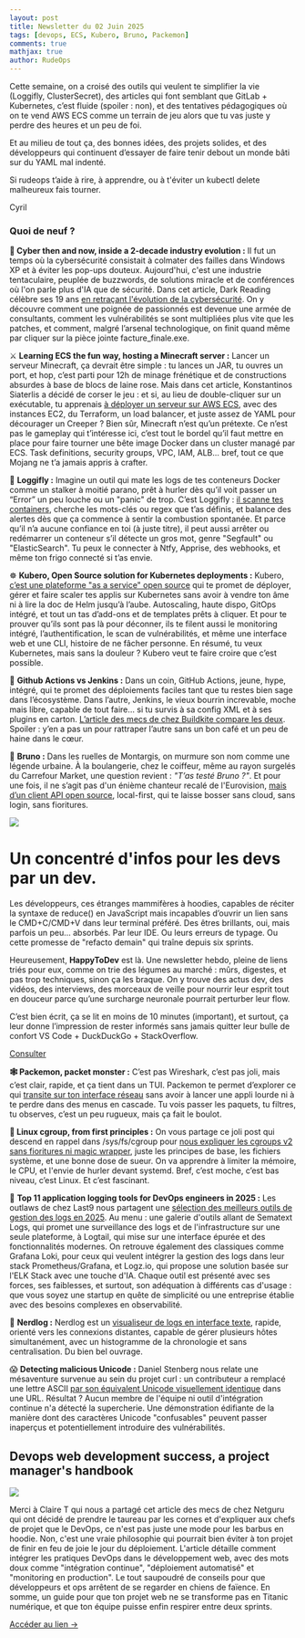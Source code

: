 ```yaml
---
layout: post
title: Newsletter du 02 Juin 2025
tags: [devops, ECS, Kubero, Bruno, Packemon]
comments: true
mathjax: true
author: RudeOps
---
```



Cette semaine, on a croisé des outils qui veulent te simplifier la vie (Loggifly, ClusterSecret), des articles qui font semblant que GitLab + Kubernetes, c’est fluide (spoiler : non), et des tentatives pédagogiques où on te vend AWS ECS comme un terrain de jeu alors que tu vas juste y perdre des heures et un peu de foi.

Et au milieu de tout ça, des bonnes idées, des projets solides, et des développeurs qui continuent d’essayer de faire tenir debout un monde bâti sur du YAML mal indenté.

Si rudeops t’aide à rire, à apprendre, ou à t'éviter un kubectl delete malheureux fais tourner.

Cyril

### Quoi de neuf ?

**👾 Cyber then and now, inside a 2-decade industry evolution :** Il fut un temps où la cybersécurité consistait à colmater des failles dans Windows XP et à éviter les pop-ups douteux. Aujourd'hui, c'est une industrie tentaculaire, peuplée de buzzwords, de solutions miracle et de conférences où l'on parle plus d'IA que de sécurité. Dans cet article, Dark Reading célèbre ses 19 ans  [en retraçant l'évolution de la cybersécurité](https://www.darkreading.com/cloud-security/cyber-then-now-2-decade-industry-evolution). On y découvre comment une poignée de passionnés est devenue une armée de consultants, comment les vulnérabilités se sont multipliées plus vite que les patches, et comment, malgré l’arsenal technologique, on finit quand même par cliquer sur la pièce jointe facture_finale.exe.

⚔️ **Learning ECS the fun way, hosting a Minecraft server :** Lancer un serveur Minecraft, ça devrait être simple : tu lances un JAR, tu ouvres un port, et hop, c’est parti pour 12h de minage frénétique et de constructions absurdes à base de blocs de laine rose. Mais dans cet article, Konstantinos Siaterlis a décidé de corser le jeu : et si, au lieu de double-cliquer sur un exécutable, tu apprenais  [à déployer un serveur sur AWS ECS](https://www.thelastdev.com/p/learning-ecs-the-fun-way-hosting), avec des instances EC2, du Terraform, un load balancer, et juste assez de YAML pour décourager un Creeper ? Bien sûr, Minecraft n’est qu’un prétexte. Ce n’est pas le gameplay qui t’intéresse ici, c’est tout le bordel qu’il faut mettre en place pour faire tourner une bête image Docker dans un cluster managé par ECS. Task definitions, security groups, VPC, IAM, ALB... bref, tout ce que Mojang ne t’a jamais appris à crafter.

🥇  **Loggifly :** Imagine un outil qui mate les logs de tes conteneurs Docker comme un stalker à moitié parano, prêt à hurler dès qu’il voit passer un “Error” un peu louche ou un "panic" de trop. C’est Loggifly :  [il scanne tes containers](https://github.com/clemcer/loggifly), cherche les mots-clés ou regex que t’as définis, et balance des alertes dès que ça commence à sentir la combustion spontanée. Et parce qu’il n’a aucune confiance en toi (à juste titre), il peut aussi arrêter ou redémarrer un conteneur s’il détecte un gros mot, genre "Segfault" ou "ElasticSearch". Tu peux le connecter à Ntfy, Apprise, des webhooks, et même ton frigo connecté si t’as envie.

☸️ **Kubero, Open Source solution for Kubernetes deployments :** Kubero,  [c’est une plateforme "as a service" open source](https://www.kubero.dev/)  qui te promet de déployer, gérer et faire scaler tes applis sur Kubernetes sans avoir à vendre ton âme ni à lire la doc de Helm jusqu’à l’aube. Autoscaling, haute dispo, GitOps intégré, et tout un tas d’add-ons et de templates prêts à cliquer. Et pour te prouver qu’ils sont pas là pour déconner, ils te filent aussi le monitoring intégré, l’authentification, le scan de vulnérabilités, et même une interface web et une CLI, histoire de ne fâcher personne. En résumé, tu veux Kubernetes, mais sans la douleur ? Kubero veut te faire croire que c’est possible.

🏹 **Github Actions vs Jenkins :** Dans un coin, GitHub Actions, jeune, hype, intégré, qui te promet des déploiements faciles tant que tu restes bien sage dans l’écosystème. Dans l’autre, Jenkins, le vieux bourrin increvable, moche mais libre, capable de tout faire… si tu survis à sa config XML et à ses plugins en carton. [L’article des mecs de chez Buildkite compare les deux](https://buildkite.com/resources/blog/github-actions-vs-jenkins-making-the-right-choice-for-your-team/). Spoiler : y’en a pas un pour rattraper l’autre sans un bon café et un peu de haine dans le cœur.

🚀  **Bruno :** Dans les ruelles de Montargis, on murmure son nom comme une légende urbaine. À la boulangerie, chez le coiffeur, même au rayon surgelés du Carrefour Market, une question revient :  _"T’as testé Bruno ?"_. Et pour une fois, il ne s’agit pas d'un énième chanteur recalé de l'Eurovision,  [mais d’un client API open source](https://github.com/usebruno/bruno), local-first, qui te laisse bosser sans cloud, sans login, sans fioritures.

![](https://storage.mlcdn.com/account_image/325165/8KOzAO85zllygCVHOxSuKVJtjSels32hWpxiu6yp.png)

# Un concentré d'infos pour les devs par un dev.

Les développeurs, ces étranges mammifères à hoodies, capables de réciter la syntaxe de reduce() en JavaScript mais incapables d’ouvrir un lien sans le CMD+C/CMD+V dans leur terminal préféré. Des êtres brillants, oui, mais parfois un peu... absorbés. Par leur IDE. Ou leurs erreurs de typage. Ou cette promesse de "refacto demain" qui traîne depuis six sprints.

Heureusement,  **HappyToDev**  est là. Une newsletter hebdo, pleine de liens triés pour eux, comme on trie des légumes au marché : mûrs, digestes, et pas trop techniques, sinon ça les braque. On y trouve des actus dev, des vidéos, des interviews, des morceaux de veille pour nourrir leur esprit tout en douceur parce qu’une surcharge neuronale pourrait perturber leur flow.

C’est bien écrit, ça se lit en moins de 10 minutes (important), et surtout, ça leur donne l’impression de rester informés sans jamais quitter leur bulle de confort VS Code + DuckDuckGo + StackOverflow.

[Consulter](https://happytodev.substack.com/)


**🕸 Packemon, packet monster :** C’est pas Wireshark, c’est pas joli, mais c’est clair, rapide, et ça tient dans un TUI. Packemon te permet d’explorer ce qui  [transite sur ton interface réseau](https://github.com/ddddddO/packemon)  sans avoir à lancer une appli lourde ni à te perdre dans des menus en cascade. Tu vois passer les paquets, tu filtres, tu observes, c’est un peu rugueux, mais ça fait le boulot.

**🐧 Linux cgroup, from first principles :** On vous partage ce joli post qui descend en rappel dans /sys/fs/cgroup pour  [nous expliquer les cgroups v2 sans fioritures ni magic wrapper](https://fzakaria.com/2025/05/26/linux-cgroup-from-first-principles), juste les principes de base, les fichiers système, et une bonne dose de sueur. On va apprendre à limiter la mémoire, le CPU, et l'envie de hurler devant systemd. Bref, c’est moche, c’est bas niveau, c’est Linux. Et c’est fascinant.

💝 **Top 11 application logging tools for DevOps engineers in 2025 :** Les outlaws de chez Last9 nous partagent une  [sélection des meilleurs outils de gestion des logs en 2025](https://last9.io/blog/top-application-logging-tools/). Au menu : une galerie d'outils allant de Sematext Logs, qui promet une surveillance des logs et de l'infrastructure sur une seule plateforme, à Logtail, qui mise sur une interface épurée et des fonctionnalités modernes. On retrouve également des classiques comme Grafana Loki, pour ceux qui veulent intégrer la gestion des logs dans leur stack Prometheus/Grafana, et Logz.io, qui propose une solution basée sur l'ELK Stack avec une touche d'IA. Chaque outil est présenté avec ses forces, ses faiblesses, et surtout, son adéquation à différents cas d'usage : que vous soyez une startup en quête de simplicité ou une entreprise établie avec des besoins complexes en observabilité.

🤖 **Nerdlog :** Nerdlog est un  [visualiseur de logs en interface texte](https://github.com/dimonomid/nerdlog), rapide, orienté vers les connexions distantes, capable de gérer plusieurs hôtes simultanément, avec un histogramme de la chronologie et sans centralisation. Du bien bel ouvrage.  

😱 **Detecting malicious Unicode :** Daniel Stenberg nous relate une mésaventure survenue au sein du projet curl : un contributeur a remplacé une lettre ASCII  [par son équivalent Unicode visuellement identique](https://daniel.haxx.se/blog/2025/05/16/detecting-malicious-unicode/)  dans une URL. Résultat ? Aucun membre de l'équipe ni outil d'intégration continue n'a détecté la supercherie. Une démonstration édifiante de la manière dont des caractères Unicode "confusables" peuvent passer inaperçus et potentiellement introduire des vulnérabilités.


## Devops web development success, a project manager's handbook

![](https://storage.mlcdn.com/account_image/325165/EipbH28lOYLYtVLmlTenhkkTofbQIzZ5m8EnfOSC.png)

Merci à Claire T qui nous a partagé cet article des mecs de chez Netguru qui ont décidé de prendre le taureau par les cornes et d'expliquer aux chefs de projet que le DevOps, ce n'est pas juste une mode pour les barbus en hoodie. Non, c'est une vraie philosophie qui pourrait bien éviter à ton projet de finir en feu de joie le jour du déploiement. L'article détaille comment intégrer les pratiques DevOps dans le développement web, avec des mots doux comme "intégration continue", "déploiement automatisé" et "monitoring en production". Le tout saupoudré de conseils pour que développeurs et ops arrêtent de se regarder en chiens de faïence. En somme, un guide pour que ton projet web ne se transforme pas en Titanic numérique, et que ton équipe puisse enfin respirer entre deux sprints.  

[Accéder au lien ->](https://www.netguru.com/blog/devops-web-development)